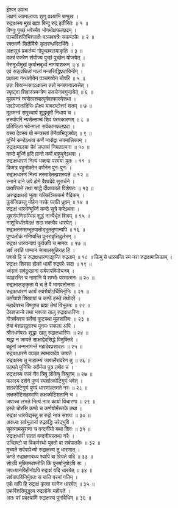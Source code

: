 ईश्वर उवाच  
लक्षणं जपमालायाः शृणु वक्ष्यामि षण्मुख ।  
रुद्राक्षस्य मुखं ब्रह्मा बिन्दू रुद्र इतीरितः ॥ १ ॥  
विष्णुः पुच्छं भवेच्चैव भोगमोक्षफलप्रदम् ।  
पञ्चविंशतिभिश्चाक्षैः पञ्चवक्त्रैः सकण्टकैः ॥ २ ॥  
रक्तवर्णैः सितैर्मिश्रैः कृतरन्ध्रविदर्भितैः ।  
अक्षसूत्रं प्रकर्तव्यं गोपुच्छवलयाकृति ॥ ३ ॥  
वक्त्रं वक्त्रेण संयोज्य पुच्छं पुच्छेन योजयेत् ।  
मेरुमूर्ध्वमुखं कुर्यात्तदूर्ध्वं नागपाशकम् ॥ ४ ॥  
एवं सङ्ग्रथितां मालां मन्त्रसिद्धिप्रदायिनीम् ।  
प्रक्षाल्य गन्धतोयेन पञ्चगव्येन चोपरि ॥ ५ ॥  
ततः शिवाम्भसाऽऽक्षाल्य ततो मन्त्रगणान्न्यसेत् ।  
स्पृष्ट्वा शिवास्त्रमन्त्रेण कवचेनावगुण्ठयेत् ॥ ६ ॥  
मूलमन्त्रं न्यसेत्पश्चात्पूर्ववत्कारयेत्तथा ।  
सद्योजातादिभिः प्रोक्ष्य यावदष्टोत्तरं शतम् ॥ ७ ॥  
मूलमन्त्रं समुच्चार्य शुद्धभूमौ निधाय च ।  
तस्योपरि न्यसेत्साम्बं शिवं परमकारणम् ॥ ८ ॥  
प्रतिष्ठिता भवेन्माला सर्वकामफलप्रदा ।  
यस्य देवस्य यो मन्त्रस्तां तेनैवाभिपूजयेत् ॥ ९ ॥  
मूर्ध्नि कण्ठेऽथवा कर्णे न्यसेद्वा जपमालिकाम् ।  
रुद्राक्षमालया चैवं जप्तव्यं नियतात्मना ॥ १० ॥  
कण्ठे मूर्ध्नि हृदि प्रान्ते कर्णे बाहुयुगेऽथवा ।  
रुद्राक्षधारणं नित्यं भक्त्या परमया युतः । ११ ॥  
किमत्र बहुनोक्तेन वर्णनेन पुनः पुनः ।  
रुद्राक्षधारणं नित्यं तस्मादेतत्प्रशस्यते ॥ १२ ॥  
स्नाने दाने जपे होमे वैश्वदेवे सुरार्चने ।  
प्रायश्चित्ते तथा श्राद्धे दीक्षाकाले विशेषतः ॥ १३ ॥  
अरुद्राक्षधरो भूत्वा यत्किञ्चित्कर्म वैदिकम् ।  
कुर्वन्विप्रस्तु मोहेन नरके पतति ध्रुवम् ॥ १४ ॥  
रुद्राक्षं धारयेन्मूर्ध्नि कण्ठे सूत्रे करेऽथवा ।  
सुवर्णमणिसम्भिन्नं शुद्धं नान्यैर्धृतं शिवम् ॥ १५ ॥  
नाशुचिर्धारयेदक्षं सदा भक्त्यैव धारयेत् ।  
रुद्राक्षतरुसम्भूतवातोद्भूततृणान्यपि ॥ १६ ॥  
पुण्यलोकं गमिष्यन्ति पुनरावृत्तिदुर्लभम् ।  
रुद्राक्षं धारयन्पापं कुर्वन्नपि च मानवः ॥ १७ ॥  
सर्वं तरति पाप्मानं जाबालश्रुतिराह हि ।  
पशवो हि च रुद्राक्षधारणाद्यान्ति रुद्रताम् ॥ १८ ॥
किमु ये धारयन्ति स्म नरा रुद्राक्षमालिकाम् ।  
रुद्राक्षः शिरसा ह्येको धार्यो रुद्रपरैः सदा ॥ १९ ॥  
ध्वंसनं सर्वदुःखानां सर्वपापविमोचनम् ।  
व्याहरन्ति च नामानि ये शम्भोः परमात्मनः ॥ २० ॥  
रुद्राक्षालङ्‌कृता ये च ते वै भागवतोत्तमाः ।  
रुद्राक्षधारणं कार्यं सर्वश्रेयोऽर्थिभिर्नृभिः ॥ २१ ॥  
कर्णपाशे शिखायां च कण्ठे हस्ते तथोदरे ।  
महादेवश्च विष्णुश्च ब्रह्मा तेषां विभूतयः ॥ २२ ॥  
देवाश्चान्ये तथा भक्त्या खलु रुद्राक्षधारिणः ।  
गोत्रर्षयश्च सर्वेषां कूटस्था मूलरूपिणः ॥ २३ ॥  
तेषां वंशप्रसूताश्च मुनयः सकला अपि ।  
श्रौतधर्मपराः शुद्धाः खलु रुद्राक्षधारिणः ॥ २४ ॥  
श्रद्धा न जायते साक्षाद्वेदसिद्धे विमुक्तिदे ।  
बहूनां जन्मनामन्ते महादेवप्रसादतः ॥ २५ ॥  
रुद्राक्षधारणे वाञ्छा स्वभावादेव जायते ।  
रुद्राक्षस्य तु माहात्म्यं जाबालैरादरेण तु ॥ २६ ॥  
पठ्यते मुनिभिः सर्वैर्मया पुत्र तथैव च ।  
रुद्राक्षस्य फलं चैव त्रिषु लोकेषु विश्रुतम् ॥ २७ ॥  
फलस्य दर्शने पुण्यं स्पर्शात्कोटिगुणं भवेत् ।  
शतकोटिगुणं पुण्यं धारणाल्लभते नरः ॥ २८ ॥  
लक्षकोटिसहस्राणि लक्षकोटिशतानि च ।  
जपाच्च लभते नित्यं नात्र कार्या विचारणा ॥ २९ ॥  
हस्ते चोरसि कण्ठे च कर्णयोर्मस्तके तथा ।  
रुद्राक्षं धारयेद्यस्तु स रुद्रो नात्र संशयः ॥ ३० ॥  
अवध्यः सर्वभूतानां रुद्रवद्धि चरेद्‌भुवि ।  
सुराणामसुराणां च वन्दनीयो यथा शिवः ॥ ३१ ॥  
रुद्राक्षधारी सततं वन्दनीयस्तथा नरैः ।  
उच्छिष्टो वा विकर्मस्थो युक्तो वा सर्वपातकैः ॥ ३२ ॥  
मुच्यते सर्वपापेभ्यो रुद्राक्षस्य तु धारणात् ।  
कण्ठे रुद्राक्षमाबध्य श्वापि वा म्रियते यदि ॥ ३३ ॥  
सोऽपि मुक्तिमवाप्नोति किं पुनर्मानुषोऽपि सः ।  
जपध्यानविहीनोऽपि रुद्राक्षं यदि धारयेत् ॥ ३४ ॥  
सर्वपापविनिर्मुक्तः स याति परमां गतिम् ।  
एकं वापि हि रुद्राक्षं कृत्वा यत्नेन धारयेत् ॥ ३५ ॥  
एकविंशतिमुद्धृत्य रुद्रलोके महीयते ।  
अतः परं प्रवक्ष्यामि रुद्राक्षस्य पुनर्विधिम् ॥ ३६ ॥

